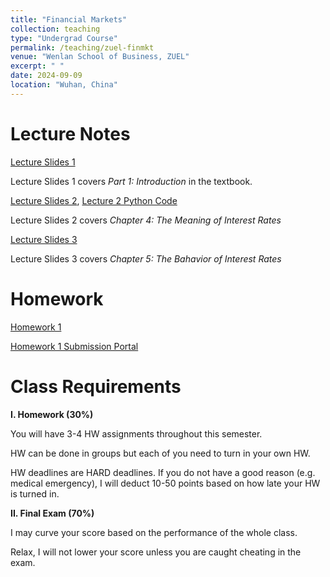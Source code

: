 ```yaml
---
title: "Financial Markets"
collection: teaching
type: "Undergrad Course"
permalink: /teaching/zuel-finmkt
venue: "Wenlan School of Business, ZUEL"
excerpt: " "
date: 2024-09-09
location: "Wuhan, China"
---
```


# Lecture Notes

[Lecture Slides 1](https://github.com/Anonymous-Y/my_website/blob/78439c3d978b309bfc698f39b490aafcc64711ff/files/ZUEL/financial_markets/FinancialMarket_1.pdf)

Lecture Slides 1 covers *Part 1: Introduction* in the textbook.

[Lecture Slides 2](https://github.com/Anonymous-Y/my_website/blob/99ce08a0ec7ca8befa0bd2afde7a7d49b3259863/files/ZUEL/financial_markets/FinancialMarket_2.pdf), [Lecture 2 Python Code](https://github.com/Anonymous-Y/my_website/blob/99ce08a0ec7ca8befa0bd2afde7a7d49b3259863/files/ZUEL/financial_markets/numpy_financial_fun.py)


Lecture Slides 2 covers *Chapter 4: The Meaning of Interest Rates*

[Lecture Slides 3](https://github.com/Anonymous-Y/my_website/blob/99ce08a0ec7ca8befa0bd2afde7a7d49b3259863/files/ZUEL/financial_markets/FinancialMarket_3.pdf)

Lecture Slides 3 covers *Chapter 5: The Bahavior of Interest Rates*

<!---[Lecture Slides 4](https://github.com/Anonymous-Y/my_website/blob/418fb29c27ae8a137b72aa7d4ca00a93514f3f21/files/ZUEL/financial_markets/FinancialMarket_4.pdf)--->

<!---Lecture Slides 4 covers *Chapter 6: The Risk and Term Structure of Interest Rates*--->

<!---[Lecture Slides 5](https://github.com/Anonymous-Y/my_website/blob/d965bfa1625ab93a066cf3bcdb4e8269286cecd9/files/ZUEL/financial_markets/FinancialMarket_5.pdf)--->

<!---Lecture Slides 5 covers *Chapter 7: The Stock Market, the Theory of Rational Expectations, and the Efficient Market Hypothesis*--->

<!---[Lecture Slides 6](https://github.com/Anonymous-Y/my_website/blob/5c70950b6fd1fd6dfb18a7041110122a949b4b9d/files/ZUEL/financial_markets/FinancialMarket_6.pdf)--->

<!---Lecture Slides 6 covers *Chapter 8: An Economic Analysis of Financial Structure*--->

<!---[Lecture Slides 7](https://github.com/Anonymous-Y/my_website/blob/5c70950b6fd1fd6dfb18a7041110122a949b4b9d/files/ZUEL/financial_markets/FinancialMarket_7.pdf)--->

<!---Lecture Slides 7 covers *Chapter 9 & Chapter 12*--->

<!---[Lecture Slides 8](https://github.com/Anonymous-Y/my_website/blob/5c70950b6fd1fd6dfb18a7041110122a949b4b9d/files/ZUEL/financial_markets/FinancialMarket_8.pdf)--->

<!---Lecture Slides 8 covers *Chapter 11: The Money Markets*--->

<!---[Lecture Slides 9](https://github.com/Anonymous-Y/my_website/blob/5c70950b6fd1fd6dfb18a7041110122a949b4b9d/files/ZUEL/financial_markets/FinancialMarket_9.pdf)--->

<!---Lecture Slides 9 covers *Chapter 12: The Bond Markets*, [Lecture 9 Math Note](https://github.com/Anonymous-Y/my_website/blob/5c70950b6fd1fd6dfb18a7041110122a949b4b9d/files/ZUEL/financial_markets/FinancialMarket_9_MathNote.pdf)--->

<!---[Lecture Sildes 10](https://github.com/Anonymous-Y/my_website/blob/5c70950b6fd1fd6dfb18a7041110122a949b4b9d/files/ZUEL/financial_markets/FinancialMarket_10.pdf)--->

<!---Lecture Slides 10 covers *Chapter 13: The Stock Market*, [Lecture 10 Math Note](https://github.com/Anonymous-Y/my_website/blob/5c70950b6fd1fd6dfb18a7041110122a949b4b9d/files/ZUEL/financial_markets/FinancialMarket_10_MathNote.pdf)--->

<!---[Lecture Slides 11](https://github.com/Anonymous-Y/my_website/blob/76cb6e5c29f204e39ce7eb12fc90b487bebbfe14/files/ZUEL/financial_markets/FinancialMarket_11.pdf)--->

<!---Lecture Slides 11 covers *Chapter 14: The Mortgage Market*--->

<!---[Lecture Slides 12](https://github.com/Anonymous-Y/my_website/blob/76cb6e5c29f204e39ce7eb12fc90b487bebbfe14/files/ZUEL/financial_markets/FinancialMarket_12.pdf)--->

<!---Lecture Slides 12 covers *Chapter 15: The Foreign Exchange Market*--->

<!---[Lecture Slides 13](https://github.com/Anonymous-Y/my_website/blob/76cb6e5c29f204e39ce7eb12fc90b487bebbfe14/files/ZUEL/financial_markets/FinancialMarket_13.pdf)--->

<!---Lecture Slides 13 covers *Chapter 16: The International Financial System*--->

<!---[Lecture Slides 14](https://github.com/Anonymous-Y/my_website/blob/76cb6e5c29f204e39ce7eb12fc90b487bebbfe14/files/ZUEL/financial_markets/FinancialMarket_14.pdf)--->

<!---Lecture Slides 14 covers *Chapter 24: Hedging with Financial Derivatives*--->


# Homework

[Homework 1](https://github.com/Anonymous-Y/my_website/blob/383f4b1b15b3abba3eacf6b2ba49c338b84dcfbe/files/ZUEL/financial_markets/Financial%20Markets%20Homework%201.pdf)

[Homework 1 Submission Portal](https://docs.qq.com/form/page/DU2FyWnpPV0lBeGla)

<!---[Homework 2](https://github.com/Anonymous-Y/my_website/blob/fd6071b750024c2b629b7e874a4bcae6e796b857/files/ZUEL/financial_markets/Financial%20Markets%20Homework%202.pdf)--->

<!---[Homework 2 Submission Portal](https://docs.qq.com/form/page/DU01zbWF6dHJNUmtG)--->

<!---[Homework 3](https://github.com/Anonymous-Y/my_website/blob/9ea7496451b66028dfd36591d77e96e0a19259b7/files/ZUEL/financial_markets/Financial%20Markets%20Homework%203.pdf)--->

<!---[Homework 3 Submission Portal](https://docs.qq.com/form/page/DU2hHcnB2eEtrV1Nn)--->


# Class Requirements

**I. Homework (30%)**

You will have 3-4 HW assignments throughout this semester.

HW can be done in groups but each of you need to turn in your own HW.

HW deadlines are HARD deadlines. If you do not have a good reason (e.g. medical emergency), I will deduct 10-50 points based on how late your HW is turned in.

**II. Final Exam (70%)**

I may curve your score based on the performance of the whole class. 

Relax, I will not lower your score unless you are caught cheating in the exam. 

